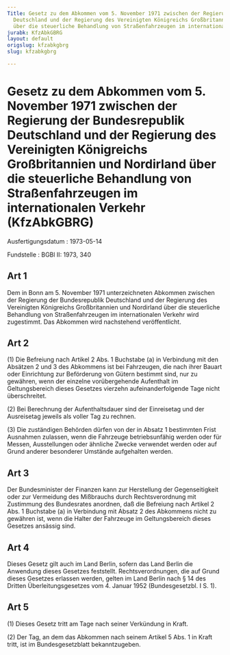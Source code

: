 ```yaml
---
Title: Gesetz zu dem Abkommen vom 5. November 1971 zwischen der Regierung der Bundesrepublik
  Deutschland und der Regierung des Vereinigten Königreichs Großbritannien und Nordirland
  über die steuerliche Behandlung von Straßenfahrzeugen im internationalen Verkehr
jurabk: KfzAbkGBRG
layout: default
origslug: kfzabkgbrg
slug: kfzabkgbrg

---
```


# Gesetz zu dem Abkommen vom 5. November 1971 zwischen der Regierung der Bundesrepublik Deutschland und der Regierung des Vereinigten Königreichs Großbritannien und Nordirland über die steuerliche Behandlung von Straßenfahrzeugen im internationalen Verkehr (KfzAbkGBRG)

Ausfertigungsdatum
:   1973-05-14

Fundstelle
:   BGBl II: 1973, 340



## Art 1

Dem in Bonn am 5. November 1971 unterzeichneten Abkommen zwischen der Regierung der Bundesrepublik Deutschland und der Regierung des Vereinigten Königreichs Großbritannien und Nordirland über die steuerliche Behandlung von Straßenfahrzeugen im internationalen Verkehr wird zugestimmt. Das Abkommen wird nachstehend veröffentlicht.


## Art 2

(1) Die Befreiung nach Artikel 2 Abs. 1 Buchstabe (a) in Verbindung mit den Absätzen 2 und 3 des Abkommens ist bei Fahrzeugen, die nach ihrer Bauart oder Einrichtung zur Beförderung von Gütern bestimmt sind, nur zu gewähren, wenn der einzelne vorübergehende Aufenthalt im Geltungsbereich dieses Gesetzes vierzehn aufeinanderfolgende Tage nicht überschreitet.

(2) Bei Berechnung der Aufenthaltsdauer sind der Einreisetag und der Ausreisetag jeweils als voller Tag zu rechnen.

(3) Die zuständigen Behörden dürfen von der in Absatz 1 bestimmten Frist Ausnahmen zulassen, wenn die Fahrzeuge betriebsunfähig werden oder für Messen, Ausstellungen oder ähnliche Zwecke verwendet werden oder auf Grund anderer besonderer Umstände aufgehalten werden.


## Art 3

Der Bundesminister der Finanzen kann zur Herstellung der Gegenseitigkeit oder zur Vermeidung des Mißbrauchs durch Rechtsverordnung mit Zustimmung des Bundesrates anordnen, daß die Befreiung nach Artikel 2 Abs. 1 Buchstabe (a) in Verbindung mit Absatz 2 des Abkommens nicht zu gewähren ist, wenn die Halter der Fahrzeuge im Geltungsbereich dieses Gesetzes ansässig sind.


## Art 4

Dieses Gesetz gilt auch im Land Berlin, sofern das Land Berlin die Anwendung dieses Gesetzes feststellt. Rechtsverordnungen, die auf Grund dieses Gesetzes erlassen werden, gelten im Land Berlin nach § 14 des Dritten Überleitungsgesetzes vom 4. Januar 1952 (Bundesgesetzbl. I S. 1).


## Art 5

(1) Dieses Gesetz tritt am Tage nach seiner Verkündung in Kraft.

(2) Der Tag, an dem das Abkommen nach seinem Artikel 5 Abs. 1 in Kraft tritt, ist im Bundesgesetzblatt bekanntzugeben.

